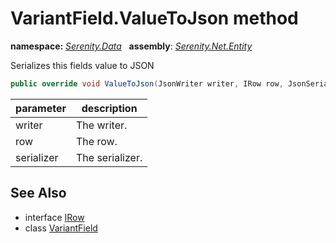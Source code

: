# VariantField.ValueToJson method
**namespace:** *[Serenity.Data](../../README.md#serenity.data-namespace)*   **assembly**: *[Serenity.Net.Entity](../../README.md)*

Serializes this fields value to JSON

```csharp
public override void ValueToJson(JsonWriter writer, IRow row, JsonSerializer serializer)
```

| parameter | description |
| --- | --- |
| writer | The writer. |
| row | The row. |
| serializer | The serializer. |

## See Also

* interface [IRow](../IRow.md)
* class [VariantField](../VariantField.md)